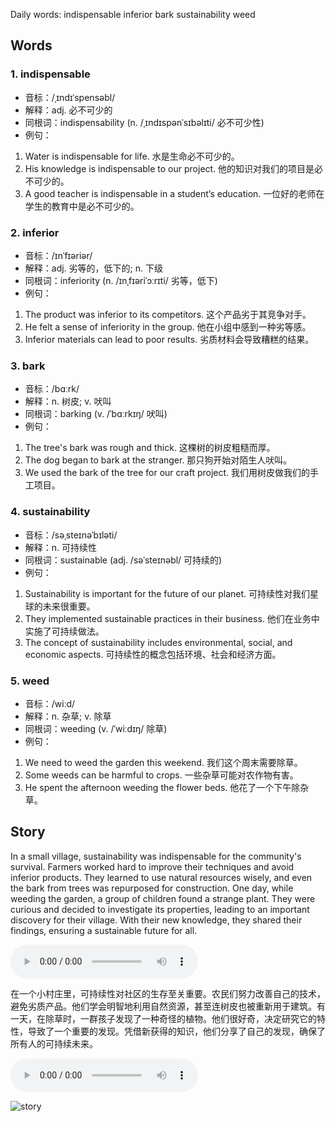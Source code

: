 Daily words: indispensable inferior bark sustainability weed

## Words
### 1. indispensable
- 音标：/ˌɪndɪˈspensəbl/ <span style="cursor: pointer;" onclick="document.getElementById('audio-player-1').play()"><i class="fas fa-volume-up"></i></span>
<audio id="audio-player-1" src="https://files.dwong.top/words/indispensable.mp3" style="display:none;"></audio>
- 解释：adj. 必不可少的
- 同根词：indispensability (n. /ˌɪndɪspənˈsɪbəlɪti/ 必不可少性)
- 例句：
1. Water is indispensable for life.
水是生命必不可少的。  
2. His knowledge is indispensable to our project.
他的知识对我们的项目是必不可少的。  
3. A good teacher is indispensable in a student’s education.
一位好的老师在学生的教育中是必不可少的。

### 2. inferior
- 音标：/ɪnˈfɪəriər/ <span style="cursor: pointer;" onclick="document.getElementById('audio-player-2').play()"><i class="fas fa-volume-up"></i></span>
<audio id="audio-player-2" src="https://files.dwong.top/words/inferior.mp3" style="display:none;"></audio>
- 解释：adj. 劣等的，低下的; n. 下级
- 同根词：inferiority (n. /ɪnˌfɪəriˈɔːrɪti/ 劣等，低下)
- 例句：
1. The product was inferior to its competitors.
这个产品劣于其竞争对手。  
2. He felt a sense of inferiority in the group.
他在小组中感到一种劣等感。  
3. Inferior materials can lead to poor results.
劣质材料会导致糟糕的结果。

### 3. bark
- 音标：/bɑːrk/ <span style="cursor: pointer;" onclick="document.getElementById('audio-player-3').play()"><i class="fas fa-volume-up"></i></span>
<audio id="audio-player-3" src="https://files.dwong.top/words/bark.mp3" style="display:none;"></audio>
- 解释：n. 树皮; v. 吠叫
- 同根词：barking (v. /ˈbɑːrkɪŋ/ 吠叫)
- 例句：
1. The tree's bark was rough and thick.
这棵树的树皮粗糙而厚。  
2. The dog began to bark at the stranger.
那只狗开始对陌生人吠叫。  
3. We used the bark of the tree for our craft project.
我们用树皮做我们的手工项目。

### 4. sustainability
- 音标：/səˌsteɪnəˈbɪləti/ <span style="cursor: pointer;" onclick="document.getElementById('audio-player-4').play()"><i class="fas fa-volume-up"></i></span>
<audio id="audio-player-4" src="https://files.dwong.top/words/sustainability.mp3" style="display:none;"></audio>
- 解释：n. 可持续性
- 同根词：sustainable (adj. /səˈsteɪnəbl/ 可持续的)
- 例句：
1. Sustainability is important for the future of our planet.
可持续性对我们星球的未来很重要。  
2. They implemented sustainable practices in their business.
他们在业务中实施了可持续做法。  
3. The concept of sustainability includes environmental, social, and economic aspects.
可持续性的概念包括环境、社会和经济方面。

### 5. weed
- 音标：/wiːd/ <span style="cursor: pointer;" onclick="document.getElementById('audio-player-5').play()"><i class="fas fa-volume-up"></i></span>
<audio id="audio-player-5" src="https://files.dwong.top/words/weed.mp3" style="display:none;"></audio>
- 解释：n. 杂草; v. 除草
- 同根词：weeding (v. /ˈwiːdɪŋ/ 除草)
- 例句：
1. We need to weed the garden this weekend.
我们这个周末需要除草。  
2. Some weeds can be harmful to crops.
一些杂草可能对农作物有害。  
3. He spent the afternoon weeding the flower beds.
他花了一个下午除杂草。

## Story
In a small village, sustainability was indispensable for the community's survival. Farmers worked hard to improve their techniques and avoid inferior products. They learned to use natural resources wisely, and even the bark from trees was repurposed for construction. One day, while weeding the garden, a group of children found a strange plant. They were curious and decided to investigate its properties, leading to an important discovery for their village. With their new knowledge, they shared their findings, ensuring a sustainable future for all.

<audio controls>
  <source src="https://files.dwong.top/story/2024-08-11-english.mp3" type="audio/mpeg">
  你的浏览器不支持音频元素。
</audio>
  

在一个小村庄里，可持续性对社区的生存至关重要。农民们努力改善自己的技术，避免劣质产品。他们学会明智地利用自然资源，甚至连树皮也被重新用于建筑。有一天，在除草时，一群孩子发现了一种奇怪的植物。他们很好奇，决定研究它的特性，导致了一个重要的发现。凭借新获得的知识，他们分享了自己的发现，确保了所有人的可持续未来。

<audio controls>
  <source src="https://files.dwong.top/story/2024-08-11-chinese.mp3" type="audio/mpeg">
  你的浏览器不支持音频元素。
</audio>
  

![story](https://files.dwong.top/images/2024-08-11.png)

